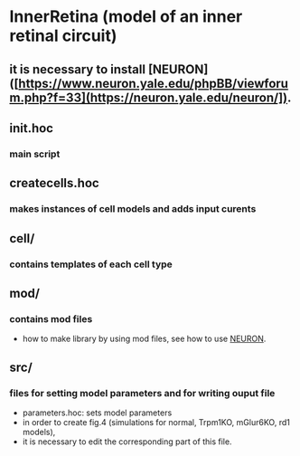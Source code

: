 # InnerRetina (model of an inner retinal circuit)
## it is necessary to install [NEURON]([https://www.neuron.yale.edu/phpBB/viewforum.php?f=33](https://neuron.yale.edu/neuron/]).

## init.hoc
### main script

## createcells.hoc
### makes instances of cell models and adds input curents

## cell/
### contains templates of each cell type

## mod/
### contains mod files
- how to make library by using mod files, see how to use [NEURON]([https://www.neuron.yale.edu/phpBB/viewforum.php?f=33](https://nrn.readthedocs.io/en/8.2.6/)).

## src/
### files for setting model parameters and for writing ouput file
- parameters.hoc: sets model parameters
- in order to create fig.4 (simulations for normal, Trpm1KO, mGlur6KO, rd1 models),
- it is necessary to edit the corresponding part of this file.
